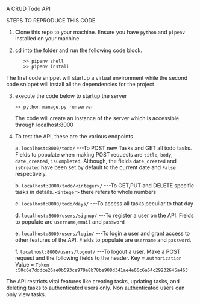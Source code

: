 
A CRUD Todo API


STEPS TO REPRODUCE THIS CODE
1. Clone this repo to your machine. Ensure you have `python` and `pipenv` installed on your machine

2. cd into the folder and run the following code block.
    
    ```
       >> pipenv shell 
       >> pipenv install
    ```
    
The first code snippet will startup a virtual environment while the second code snippet will install all the dependencies for the project

3. execute the code below to startup the server
    
    ```
    >> python manage.py runserver
    ```
    
    The code will create an instance of the server which is accessible through localhost:8000

4. To test the API, these are the various endpoints
    
    a.  `localhost:8000/todo/`    ---To POST new Tasks and GET all todo tasks. Fields to populate when making POST requests are `title`, `body`, `date_created`, `isCompleted`. Although, the fields `date_created` and `isCreated` have been set by default to the current date and `False` respectively.
    
    b.  `localhost:8000/todo/<integer>/`  ---To GET,PUT and DELETE specific tasks in details. `<integer>` there refers to whole numbers
    
    c.  `localhost:8000/todo/days/`      ---To access all tasks peculiar to that day
    
    d.   `localhost:8000/users/signup/`    ---To register a user on the API. Fields to populate are   `username`,`email` and `password`
  
    e.  `localhost:8000/users/login/`    ---To login a user and grant access to other features of the API. Fields to populate are `username` and `password`.
    
    f.  `localhost:8000/users/logout/`    ---To logout a user. Make a POST request and the following fields to the header. Key = `Authorization` Value = `Token c50c6e7dddce26ae0b593ce979e8b78be908d341ae4e66c6a64c29232645a463`
    

The API restricts vital features like creating tasks, updating tasks, and deleting tasks to authenticated users only. Non authenticated users can only view tasks.
